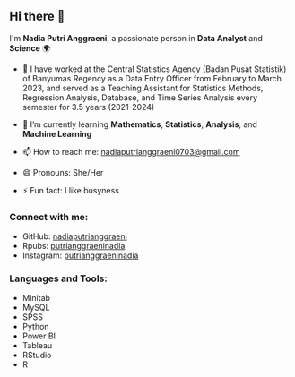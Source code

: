 ## Hi there 👋

I'm **Nadia Putri Anggraeni**, a passionate person in **Data Analyst** and **Science** 🌍

- 🔭 I have worked at the Central Statistics Agency (Badan Pusat Statistik) of Banyumas Regency as a Data Entry Officer from February to March 2023, and served as a Teaching Assistant         for Statistics Methods, Regression Analysis, Database, and Time Series Analysis every semester for 3.5 years (2021-2024)
  
- 🌱 I’m currently learning **Mathematics**, **Statistics**, **Analysis**, and **Machine Learning**
  
- 📫 How to reach me: [nadiaputrianggraeni0703@gmail.com](mailto:nadiaputrianggraeni0703@gmail.com)
  
- 😄 Pronouns: She/Her
  
- ⚡ Fun fact: I like busyness

### Connect with me:
- GitHub: [nadiaputrianggraeni](https://github.com/nadiaputrianggraeni)
- Rpubs: [putrianggraeninadia](https://rpubs.com/putrianggraeninadia)
- Instagram: [putrianggraeninadia](https://www.instagram.com/putrianggraeninadia/)

### Languages and Tools:
- Minitab
- MySQL
- SPSS
- Python
- Power BI
- Tableau
- RStudio
- R
